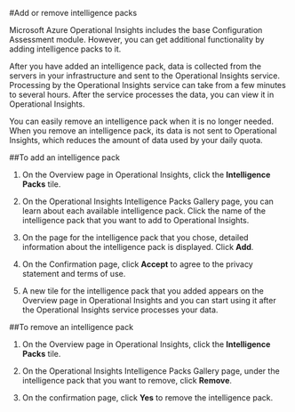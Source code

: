 <properties 
    pageTitle="Operational Insights add intelligence pack" 
    description="Operational Insights is an analysis service that enables IT administrators to gain deep insight across on-premises and cloud environments. It enables you to interact with real-time and historical machine data to rapidly develop custom insights, and provides Microsoft and community-developed patterns for analyzing data." 
    services="operational-insights" 
    documentationCenter="" 
    authors="leylakazemi" 
    manager="jwhit" 
    editor=""/>

<tags 
    ms.service="operational-insights" 
    ms.workload="operational-insights" 
    ms.tgt_pltfrm="na" 
    ms.devlang="na" 
    ms.topic="article" 
    ms.date="02/20/2015" 
    ms.author="leylak"/>

#Add or remove intelligence packs

Microsoft Azure Operational Insights includes the base Configuration Assessment module. However, you can get additional functionality by adding intelligence packs to it.

After you have added an intelligence pack, data is collected from the servers in your infrastructure and sent to the Operational Insights service. Processing by the Operational Insights service can take from a few minutes to several hours. After the service processes the data, you can view it in Operational Insights.

You can easily remove an intelligence pack when it is no longer needed. When you remove an intelligence pack, its data is not sent to Operational Insights, which reduces the amount of data used by your daily quota.



##To add an intelligence pack


1. On the Overview page in Operational Insights, click the **Intelligence Packs** tile.


2. On the Operational Insights Intelligence Packs Gallery page, you can learn about each available intelligence pack. Click the name of the intelligence pack that you want to add to Operational Insights.


3. On the page for the intelligence pack that you chose, detailed information about the intelligence pack is displayed. Click **Add**.


4. On the Confirmation page, click **Accept** to agree to the privacy statement and terms of use.


5. A new tile for the intelligence pack that you added appears on the Overview page in Operational Insights and you can start using it after the Operational Insights service processes your data.




##To remove an intelligence pack



1. On the Overview page in Operational Insights, click the **Intelligence Packs** tile.


2. On the Operational Insights Intelligence Packs Gallery page, under the intelligence pack that you want to remove, click **Remove**.


3. On the confirmation page, click **Yes** to remove the intelligence pack.


